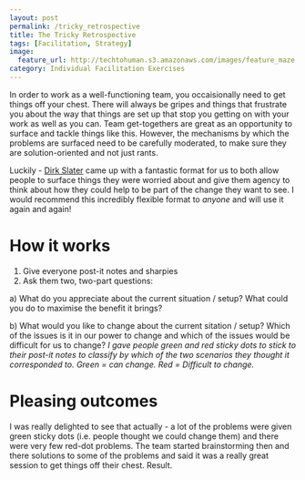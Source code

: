 ```yaml
---
layout: post
permalink: /tricky_retrospective
title: The Tricky Retrospective 
tags: [Facilitation, Strategy]
image: 
  feature_url: http://techtohuman.s3.amazonaws.com/images/feature_maze.jpg
category: Individual Facilitation Exercises
---
```


In order to work as a well-functioning team, you occaisionally need to get things off your chest. There will always be gripes and things that frustrate you about the way that things are set up that stop you getting on with your work as well as you can. Team get-togethers are great as an opportunity to surface and tackle things like this. However, the mechanisms by which the problems are surfaced need to be carefully moderated, to make sure they are solution-oriented and not just rants.

Luckily - [Dirk Slater](http://www.fabriders.net/) came up with a fantastic format for us to both allow people to surface things they were worried about and give them agency to think about how they could help to be part of the change they want to see. I would recommend this incredibly flexible format to *anyone* and will use it again and again!

# How it works

1. Give everyone post-it notes and sharpies 
2. Ask them two, two-part questions:  

a) What do you appreciate about the current situation / setup? What could you do to maximise the benefit it brings?  

b) What would you like to change about the current sitation / setup? Which of the issues is it in our power to change and which of the issues would be difficult for us to change? <em> I gave people green and red sticky dots to stick to their post-it notes to classify by which of the two scenarios they thought it corresponded to. Green = can change. Red = Difficult to change. </em>

# Pleasing outcomes 

I was really delighted to see that actually - a lot of the problems were given green sticky dots (i.e. people thought we could change them) and there were very few red-dot problems. The team started brainstorming then and there solutions to some of the problems and said it was a really great session to get things off their chest. Result. 






